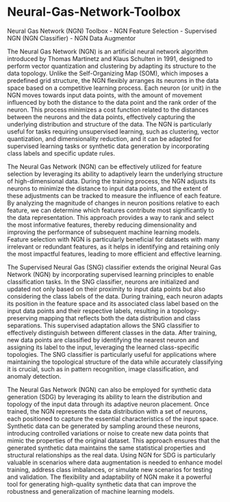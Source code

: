 # Neural-Gas-Network-Toolbox
Neural Gas Network (NGN) Toolbox - NGN Feature Selection - Supervised NGN (NGN Classifier) - NGN Data Augmentor 

The Neural Gas Network (NGN) is an artificial neural network algorithm introduced by Thomas Martinetz and Klaus Schulten in 1991, designed to perform vector quantization and clustering by adapting its structure to the data topology. Unlike the Self-Organizing Map (SOM), which imposes a predefined grid structure, the NGN flexibly arranges its neurons in the data space based on a competitive learning process. Each neuron (or unit) in the NGN moves towards input data points, with the amount of movement influenced by both the distance to the data point and the rank order of the neuron. This process minimizes a cost function related to the distances between the neurons and the data points, effectively capturing the underlying distribution and structure of the data. The NGN is particularly useful for tasks requiring unsupervised learning, such as clustering, vector quantization, and dimensionality reduction, and it can be adapted for supervised learning tasks or synthetic data generation by incorporating class labels and specific update rules.

The Neural Gas Network (NGN) can be effectively utilized for feature selection by leveraging its ability to adaptively learn the underlying structure of high-dimensional data. During the training process, the NGN adjusts its neurons to minimize the distance to input data points, and the extent of these adjustments can be tracked to measure the influence of each feature. By analyzing the magnitude of changes in neuron positions relative to each feature, we can determine which features contribute most significantly to the data representation. This approach provides a way to rank and select the most informative features, thereby reducing dimensionality and improving the performance of subsequent machine learning models. Feature selection with NGN is particularly beneficial for datasets with many irrelevant or redundant features, as it helps in identifying and retaining only the most impactful features, leading to more efficient and effective learning.

The Supervised Neural Gas (SNG) classifier extends the original Neural Gas Network (NGN) by incorporating supervised learning principles to enable classification tasks. In the SNG classifier, neurons are initialized and updated not only based on their proximity to input data points but also considering the class labels of the data. During training, each neuron adapts its position in the feature space and its associated class label based on the input data points and their respective labels, resulting in a topology-preserving mapping that reflects both the data distribution and class separations. This supervised adaptation allows the SNG classifier to effectively distinguish between different classes in the data. After training, new data points are classified by identifying the nearest neuron and assigning its label to the input, leveraging the learned class-specific topologies. The SNG classifier is particularly useful for applications where maintaining the topological structure of the data while accurately classifying it is crucial, such as in pattern recognition, image classification, and anomaly detection.

The Neural Gas Network (NGN) can also be employed for synthetic data generation (SDG) by leveraging its ability to learn the distribution and topology of the input data through its adaptive neuron placement. Once trained, the NGN represents the data distribution with a set of neurons, each positioned to capture the essential characteristics of the input space. Synthetic data can be generated by sampling around these neurons, introducing controlled variations or noise to create new data points that mimic the properties of the original dataset. This approach ensures that the generated synthetic data maintains the same statistical properties and structural relationships as the real data. Using NGN for SDG is particularly valuable in scenarios where data augmentation is needed to enhance model training, address class imbalances, or simulate new scenarios for testing and validation. The flexibility and adaptability of NGN make it a powerful tool for generating high-quality synthetic data that can improve the robustness and generalization of machine learning models.
